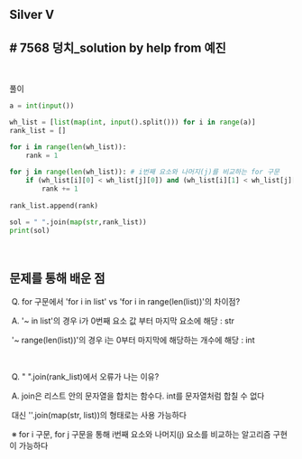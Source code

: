 ## Silver V

## # 7568 덩치_solution by help from 예진

<br/>

풀이

```python
a = int(input())

wh_list = [list(map(int, input().split())) for i in range(a)]
rank_list = []

for i in range(len(wh_list)):
    rank = 1
    
for j in range(len(wh_list)): # i번째 요소와 나머지(j)를 비교하는 for 구문
    if (wh_list[i][0] < wh_list[j][0]) and (wh_list[i][1] < wh_list[j][1]):
        rank += 1
        
rank_list.append(rank)

sol = " ".join(map(str,rank_list))
print(sol)
```

<br/>

## 문제를 통해 배운 점 

​	Q. for 구문에서 'for i in list' vs 'for i in range(len(list))'의 차이점?

​		 A. '~ in list'의 경우 i가 0번째 요소 값 부터 마지막 요소에 해당 : str

​			'~ range(len(list))'의 경우 i는 0부터 마지막에 해당하는 개수에 해당 : int

<br/>

​	Q. " ".join(rank_list)에서 오류가 나는 이유?

​		A. join은 리스트 안의 문자열을 합치는 함수다. int를 문자열처럼 합칠 수 없다 

​			대신 ''.join(map(str, list))의 형태로는 사용 가능하다 



​	※ for i 구문, for j 구문을 통해 i번째 요소와 나머지(j) 요소를 비교하는 알고리즘 구현이 가능하다 
